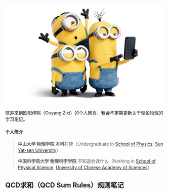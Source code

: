 ![可可爱爱的小黄人](/Minions.jpeg)

欢迎来到欧阳梓熙（Ouyang Zixi）的个人网页，我会不定期更新关于理论物理的学习笔记。

#### 个人简介
>**中山大学 物理学院 本科**在读（Undergraduate in [School of Physics](https://spe.sysu.edu.cn/), [Sun Yat-sen University](https://www.sysu.edu.cn/)）

>**中国科学院大学 物理科学学院** 不知道会读什么（Nothing in [School of Physical Science](https://physics.ucas.edu.cn/), [University of Chinese Academy of Sciences](https://www.ucas.ac.cn/)）

## QCD求和（QCD Sum Rules）规则笔记

